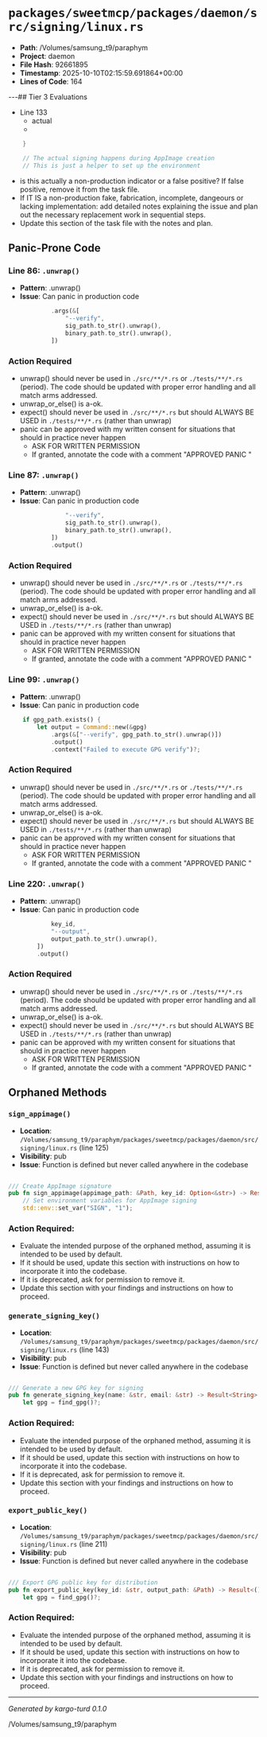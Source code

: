 # `packages/sweetmcp/packages/daemon/src/signing/linux.rs`

- **Path**: /Volumes/samsung_t9/paraphym
- **Project**: daemon
- **File Hash**: 92661895  
- **Timestamp**: 2025-10-10T02:15:59.691864+00:00  
- **Lines of Code**: 164

---## Tier 3 Evaluations


- Line 133
  - actual
  - 

```rust
    }

    // The actual signing happens during AppImage creation
    // This is just a helper to set up the environment

```

- is this actually a non-production indicator or a false positive? If false positive, remove it from the task file.
- If IT IS a non-production fake, fabrication, incomplete, dangeours or lacking implementation: add detailed notes explaining the issue and plan out the necessary replacement work in sequential steps. 
- Update this section of the task file with the notes and plan.

## Panic-Prone Code


### Line 86: `.unwrap()`

- **Pattern**: .unwrap()
- **Issue**: Can panic in production code

```rust
            .args(&[
                "--verify",
                sig_path.to_str().unwrap(),
                binary_path.to_str().unwrap(),
            ])
```

### Action Required

- unwrap() should never be used in `./src/**/*.rs` or `./tests/**/*.rs` (period). The code should be updated with proper error handling and all match arms addressed.
- unwrap_or_else() is a-ok. 
- expect() should never be used in `./src/**/*.rs` but should ALWAYS BE USED in `./tests/**/*.rs` (rather than unwrap)
- panic can be approved with my written consent for situations that should in practice never happen  
  - ASK FOR WRITTEN PERMISSION
  - If granted, annotate the code with a comment "APPROVED PANIC "


### Line 87: `.unwrap()`

- **Pattern**: .unwrap()
- **Issue**: Can panic in production code

```rust
                "--verify",
                sig_path.to_str().unwrap(),
                binary_path.to_str().unwrap(),
            ])
            .output()
```

### Action Required

- unwrap() should never be used in `./src/**/*.rs` or `./tests/**/*.rs` (period). The code should be updated with proper error handling and all match arms addressed.
- unwrap_or_else() is a-ok. 
- expect() should never be used in `./src/**/*.rs` but should ALWAYS BE USED in `./tests/**/*.rs` (rather than unwrap)
- panic can be approved with my written consent for situations that should in practice never happen  
  - ASK FOR WRITTEN PERMISSION
  - If granted, annotate the code with a comment "APPROVED PANIC "


### Line 99: `.unwrap()`

- **Pattern**: .unwrap()
- **Issue**: Can panic in production code

```rust
    if gpg_path.exists() {
        let output = Command::new(&gpg)
            .args(&["--verify", gpg_path.to_str().unwrap()])
            .output()
            .context("Failed to execute GPG verify")?;
```

### Action Required

- unwrap() should never be used in `./src/**/*.rs` or `./tests/**/*.rs` (period). The code should be updated with proper error handling and all match arms addressed.
- unwrap_or_else() is a-ok. 
- expect() should never be used in `./src/**/*.rs` but should ALWAYS BE USED in `./tests/**/*.rs` (rather than unwrap)
- panic can be approved with my written consent for situations that should in practice never happen  
  - ASK FOR WRITTEN PERMISSION
  - If granted, annotate the code with a comment "APPROVED PANIC "


### Line 220: `.unwrap()`

- **Pattern**: .unwrap()
- **Issue**: Can panic in production code

```rust
            key_id,
            "--output",
            output_path.to_str().unwrap(),
        ])
        .output()
```

### Action Required

- unwrap() should never be used in `./src/**/*.rs` or `./tests/**/*.rs` (period). The code should be updated with proper error handling and all match arms addressed.
- unwrap_or_else() is a-ok. 
- expect() should never be used in `./src/**/*.rs` but should ALWAYS BE USED in `./tests/**/*.rs` (rather than unwrap)
- panic can be approved with my written consent for situations that should in practice never happen  
  - ASK FOR WRITTEN PERMISSION
  - If granted, annotate the code with a comment "APPROVED PANIC "

## Orphaned Methods


### `sign_appimage()`

- **Location**: `/Volumes/samsung_t9/paraphym/packages/sweetmcp/packages/daemon/src/signing/linux.rs` (line 125)
- **Visibility**: pub
- **Issue**: Function is defined but never called anywhere in the codebase

```rust

/// Create AppImage signature
pub fn sign_appimage(appimage_path: &Path, key_id: Option<&str>) -> Result<()> {
    // Set environment variables for AppImage signing
    std::env::set_var("SIGN", "1");
```

### Action Required:

- Evaluate the intended purpose of the orphaned method, assuming it is intended to be used by default.
- If it should be used, update this section with instructions on how to incorporate it into the codebase.
- If it is deprecated, ask for permission to remove it.
- Update this section with your findings and instructions on how to proceed.


### `generate_signing_key()`

- **Location**: `/Volumes/samsung_t9/paraphym/packages/sweetmcp/packages/daemon/src/signing/linux.rs` (line 143)
- **Visibility**: pub
- **Issue**: Function is defined but never called anywhere in the codebase

```rust

/// Generate a new GPG key for signing
pub fn generate_signing_key(name: &str, email: &str) -> Result<String> {
    let gpg = find_gpg()?;

```

### Action Required:

- Evaluate the intended purpose of the orphaned method, assuming it is intended to be used by default.
- If it should be used, update this section with instructions on how to incorporate it into the codebase.
- If it is deprecated, ask for permission to remove it.
- Update this section with your findings and instructions on how to proceed.


### `export_public_key()`

- **Location**: `/Volumes/samsung_t9/paraphym/packages/sweetmcp/packages/daemon/src/signing/linux.rs` (line 211)
- **Visibility**: pub
- **Issue**: Function is defined but never called anywhere in the codebase

```rust

/// Export GPG public key for distribution
pub fn export_public_key(key_id: &str, output_path: &Path) -> Result<()> {
    let gpg = find_gpg()?;

```

### Action Required:

- Evaluate the intended purpose of the orphaned method, assuming it is intended to be used by default.
- If it should be used, update this section with instructions on how to incorporate it into the codebase.
- If it is deprecated, ask for permission to remove it.
- Update this section with your findings and instructions on how to proceed.

---

*Generated by kargo-turd 0.1.0*

/Volumes/samsung_t9/paraphym